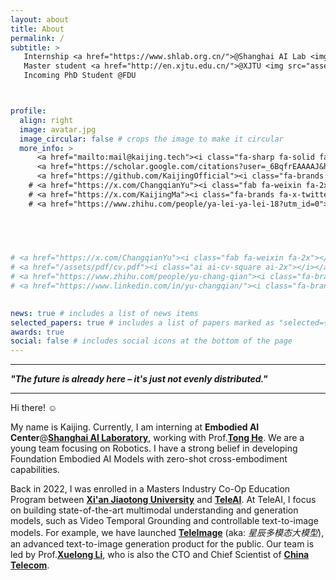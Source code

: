 ```yaml
---
layout: about
title: About
permalink: /
subtitle: >
   Internship <a href="https://www.shlab.org.cn/">@Shanghai AI Lab <img src="assets/img/ailab.png" alt="logo of shailab" style="display:inline; width:30px; height:20px;"></a>, <br>
   Master student <a href="http://en.xjtu.edu.cn/">@XJTU <img src="assets/img/a4-2xbred.png" alt="logo of xjtu" style="display:inline; width:70px; height:20px;"></a> & <a href="https://ai.teleagi.cn/modelExperienceCenter">@TeleAI <img src="assets/img/teleai.png" alt="logo of TeleAI" style="display:inline; width:20px; height:20px;"></a>, <br>
   Incoming PhD Student @FDU



profile:
  align: right
  image: avatar.jpg
  image_circular: false # crops the image to make it circular
  more_info: >
      <a href="mailto:mail@kaijing.tech"><i class="fa-sharp fa-solid fa-at fa-2x"></i></a>
      <a href="https://scholar.google.com/citations?user=_6BqfrEAAAAJ&hl=en"><i class="fa-brands fa-google fa-2x"></i></a> 
      <a href="https://github.com/KaijingOfficial"><i class="fa-brands fa-github fa-2x"></i></a>
    # <a href="https://x.com/ChangqianYu"><i class="fab fa-weixin fa-2x"></i></a>
    # <a href="https://x.com/KaijingMa"><i class="fa-brands fa-x-twitter fa-2x"></i></a>
    # <a href="https://www.zhihu.com/people/ya-lei-ya-lei-18?utm_id=0"><i class="fa-brands fa-zhihu fa-2x"></i></a>

      
      


# <a href="https://x.com/ChangqianYu"><i class="fab fa-weixin fa-2x"></i></a>
# <a href="/assets/pdf/cv.pdf"><i class="ai ai-cv-square ai-2x"></i></a>   
# <a href="https://www.zhihu.com/people/yu-chang-qian"><i class="fa-brands fa-zhihu fa-2x"></i></a>
# <a href="https://www.linkedin.com/in/yu-changqian/"><i class="fa-brands fa-linkedin fa-2x"></i></a>
      

news: true # includes a list of news items
selected_papers: true # includes a list of papers marked as "selected={true}"
awards: true
social: false # includes social icons at the bottom of the page
---
```


---

**_"The future is already here – it's just not evenly distributed."_**  

---
<!-- <blockquote>“The future is already here – it's just not evenly distributed.” ― William Gibson</blockquote> -->
Hi there! ☺️

My name is Kaijing. Currently, I am interning at **Embodied AI Center**@**[Shanghai AI Laboratory](https://www.shlab.org.cn/)**, working with Prof.**[Tong He](https://tonghe90.github.io/)**. We are a young team focusing on Robotics. I have a strong belief in developing Foundation Embodied AI Models with zero-shot cross-embodiment capabilities.

Back in 2022, I was enrolled in a Masters Industry Co-Op Education Program between **[Xi'an Jiaotong University](https://www.xjtu.edu.cn)** and **[TeleAI](https://ai.teleagi.cn/modelExperienceCenter)**. At TeleAI, I focus on building state-of-the-art multimodal understanding and generation models, such as Video Temporal Grounding and controllable text-to-image models. For example, we have launched **[TeleImage](https://ai.teleagi.cn/teleImage/#/home)** (aka: *星辰多模态大模型*), an advanced text-to-image generation product for the public. Our team is led by Prof.**[Xuelong Li](https://scholar.google.com/citations?user=ahUibskAAAAJ&hl=en)**, who is also the CTO and Chief Scientist of **[China Telecom](https://www.chinatelecomglobal.com/)**.



